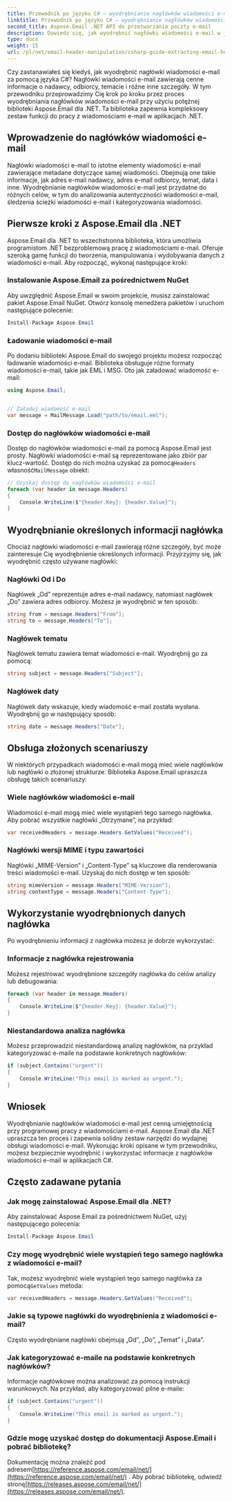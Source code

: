 ```yaml
---
title: Przewodnik po języku C# — wyodrębnianie nagłówków wiadomości e-mail
linktitle: Przewodnik po języku C# — wyodrębnianie nagłówków wiadomości e-mail
second_title: Aspose.Email .NET API do przetwarzania poczty e-mail
description: Dowiedz się, jak wyodrębnić nagłówki wiadomości e-mail w języku C# przy użyciu Aspose.Email dla .NET. Przewodnik krok po kroku z kodem źródłowym umożliwiający skuteczną analizę wiadomości e-mail.
type: docs
weight: 15
url: /pl/net/email-header-manipulation/csharp-guide-extracting-email-headers/
---
```


Czy zastanawiałeś się kiedyś, jak wyodrębnić nagłówki wiadomości e-mail za pomocą języka C#? Nagłówki wiadomości e-mail zawierają cenne informacje o nadawcy, odbiorcy, temacie i różne inne szczegóły. W tym przewodniku przeprowadzimy Cię krok po kroku przez proces wyodrębniania nagłówków wiadomości e-mail przy użyciu potężnej biblioteki Aspose.Email dla .NET. Ta biblioteka zapewnia kompleksowy zestaw funkcji do pracy z wiadomościami e-mail w aplikacjach .NET.

## Wprowadzenie do nagłówków wiadomości e-mail

Nagłówki wiadomości e-mail to istotne elementy wiadomości e-mail zawierające metadane dotyczące samej wiadomości. Obejmują one takie informacje, jak adres e-mail nadawcy, adres e-mail odbiorcy, temat, data i inne. Wyodrębnianie nagłówków wiadomości e-mail jest przydatne do różnych celów, w tym do analizowania autentyczności wiadomości e-mail, śledzenia ścieżki wiadomości e-mail i kategoryzowania wiadomości.

## Pierwsze kroki z Aspose.Email dla .NET

Aspose.Email dla .NET to wszechstronna biblioteka, która umożliwia programistom .NET bezproblemową pracę z wiadomościami e-mail. Oferuje szeroką gamę funkcji do tworzenia, manipulowania i wydobywania danych z wiadomości e-mail. Aby rozpocząć, wykonaj następujące kroki:

### Instalowanie Aspose.Email za pośrednictwem NuGet

Aby uwzględnić Aspose.Email w swoim projekcie, musisz zainstalować pakiet Aspose.Email NuGet. Otwórz konsolę menedżera pakietów i uruchom następujące polecenie:

```csharp
Install-Package Aspose.Email
```

### Ładowanie wiadomości e-mail

Po dodaniu biblioteki Aspose.Email do swojego projektu możesz rozpocząć ładowanie wiadomości e-mail. Biblioteka obsługuje różne formaty wiadomości e-mail, takie jak EML i MSG. Oto jak załadować wiadomość e-mail:

```csharp
using Aspose.Email;


// Załaduj wiadomość e-mail
var message = MailMessage.Load("path/to/email.eml");
```

### Dostęp do nagłówków wiadomości e-mail

 Dostęp do nagłówków wiadomości e-mail za pomocą Aspose.Email jest prosty. Nagłówki wiadomości e-mail są reprezentowane jako zbiór par klucz-wartość. Dostęp do nich można uzyskać za pomocą`Headers` własność`MailMessage` obiekt:

```csharp
// Uzyskaj dostęp do nagłówków wiadomości e-mail
foreach (var header in message.Headers)
{
    Console.WriteLine($"{header.Key}: {header.Value}");
}
```

## Wyodrębnianie określonych informacji nagłówka

Chociaż nagłówki wiadomości e-mail zawierają różne szczegóły, być może zainteresuje Cię wyodrębnienie określonych informacji. Przyjrzyjmy się, jak wyodrębnić często używane nagłówki:

### Nagłówki Od i Do

Nagłówek „Od” reprezentuje adres e-mail nadawcy, natomiast nagłówek „Do” zawiera adres odbiorcy. Możesz je wyodrębnić w ten sposób:

```csharp
string from = message.Headers["From"];
string to = message.Headers["To"];
```

### Nagłówek tematu

Nagłówek tematu zawiera temat wiadomości e-mail. Wyodrębnij go za pomocą:

```csharp
string subject = message.Headers["Subject"];
```

### Nagłówek daty

Nagłówek daty wskazuje, kiedy wiadomość e-mail została wysłana. Wyodrębnij go w następujący sposób:

```csharp
string date = message.Headers["Date"];
```

## Obsługa złożonych scenariuszy

W niektórych przypadkach wiadomości e-mail mogą mieć wiele nagłówków lub nagłówki o złożonej strukturze. Biblioteka Aspose.Email upraszcza obsługę takich scenariuszy:

### Wiele nagłówków wiadomości e-mail

Wiadomości e-mail mogą mieć wiele wystąpień tego samego nagłówka. Aby pobrać wszystkie nagłówki „Otrzymane”, na przykład:

```csharp
var receivedHeaders = message.Headers.GetValues("Received");
```

### Nagłówki wersji MIME i typu zawartości

Nagłówki „MIME-Version” i „Content-Type” są kluczowe dla renderowania treści wiadomości e-mail. Uzyskaj do nich dostęp w ten sposób:

```csharp
string mimeVersion = message.Headers["MIME-Version"];
string contentType = message.Headers["Content-Type"];
```

## Wykorzystanie wyodrębnionych danych nagłówka

Po wyodrębnieniu informacji z nagłówka możesz je dobrze wykorzystać:

### Informacje z nagłówka rejestrowania

Możesz rejestrować wyodrębnione szczegóły nagłówka do celów analizy lub debugowania:

```csharp
foreach (var header in message.Headers)
{
    Console.WriteLine($"{header.Key}: {header.Value}");
}
```

### Niestandardowa analiza nagłówka

Możesz przeprowadzić niestandardową analizę nagłówków, na przykład kategoryzować e-maile na podstawie konkretnych nagłówków:

```csharp
if (subject.Contains("urgent"))
{
    Console.WriteLine("This email is marked as urgent.");
}
```

## Wniosek

Wyodrębnianie nagłówków wiadomości e-mail jest cenną umiejętnością przy programowej pracy z wiadomościami e-mail. Aspose.Email dla .NET upraszcza ten proces i zapewnia solidny zestaw narzędzi do wydajnej obsługi wiadomości e-mail. Wykonując kroki opisane w tym przewodniku, możesz bezpiecznie wyodrębnić i wykorzystać informacje z nagłówków wiadomości e-mail w aplikacjach C#.

## Często zadawane pytania

### Jak mogę zainstalować Aspose.Email dla .NET?

Aby zainstalować Aspose.Email za pośrednictwem NuGet, użyj następującego polecenia:
```csharp
Install-Package Aspose.Email
```

### Czy mogę wyodrębnić wiele wystąpień tego samego nagłówka z wiadomości e-mail?

Tak, możesz wyodrębnić wiele wystąpień tego samego nagłówka za pomocą`GetValues` metoda:
```csharp
var receivedHeaders = message.Headers.GetValues("Received");
```

### Jakie są typowe nagłówki do wyodrębnienia z wiadomości e-mail?

Często wyodrębniane nagłówki obejmują „Od”, „Do”, „Temat” i „Data”.

### Jak kategoryzować e-maile na podstawie konkretnych nagłówków?

Informacje nagłówkowe można analizować za pomocą instrukcji warunkowych. Na przykład, aby kategoryzować pilne e-maile:
```csharp
if (subject.Contains("urgent"))
{
    Console.WriteLine("This email is marked as urgent.");
}
```

### Gdzie mogę uzyskać dostęp do dokumentacji Aspose.Email i pobrać bibliotekę?

 Dokumentację można znaleźć pod adresem[https://reference.aspose.com/email/net/](https://reference.aspose.com/email/net/) . Aby pobrać bibliotekę, odwiedź stronę[https://releases.aspose.com/email/net/](https://releases.aspose.com/email/net/).
